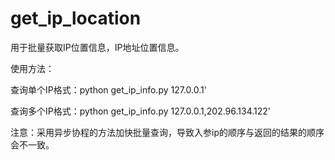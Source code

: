 # get_ip_location
用于批量获取IP位置信息，IP地址位置信息。

使用方法：

查询单个IP格式：python get_ip_info.py 127.0.0.1'

查询多个IP格式：python get_ip_info.py 127.0.0.1,202.96.134.122'

注意：采用异步协程的方法加快批量查询，导致入参ip的顺序与返回的结果的顺序会不一致。
